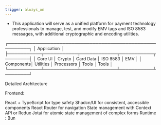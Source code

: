 ```yaml
---
trigger: always_on
---
```


- This application will serve as a unified platform for payment technology professionals to manage, test, and modify EMV tags and ISO 8583 messages, with additional cryptographic and encoding utilities.

┌─────────────────────────────────────────────────────────┐
│ Application │
├───────────┬───────────┬────────────┬───────────┬────────┤
│ Core UI │ Crypto │ Card Data │ ISO 8583 │ EMV │
│ Components│ Utilities │ Processors │ Tools │ Tools │
└───────────┴───────────┴────────────┴───────────┴────────┘

Detailed Architecture

Frontend:

React + TypeScript for type safety
Shadcn/UI for consistent, accessible components
React Router for navigation
State management with Context API or Redux
Jotai for atomic state management of complex forms
Runtime : Bun
